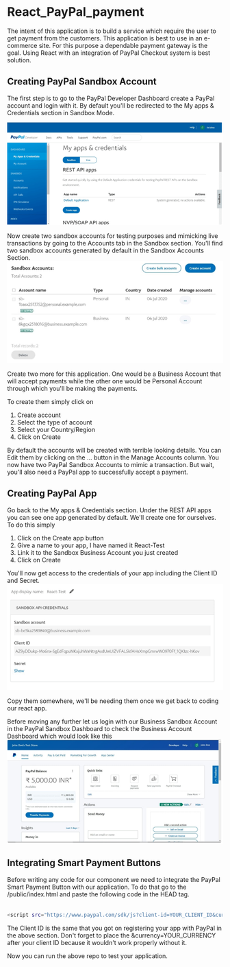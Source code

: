 # React_PayPal_payment

The intent of this application is to build a service which require the user to get payment from the customers. This application is best to use in an e-commerce site. For this purpose a dependable payment gateway is the goal. Using React with an integration of PayPal Checkout system is best solution.

## Creating PayPal Sandbox Account

The first step is to go to the PayPal Developer Dashboard create a PayPal account and login with it. By default you'll be redirected to the My apps & Credentials section in Sandbox Mode.

![](images/sandbox.PNG)

Now create two sandbox accounts for testing purposes and mimicking live transactions by going to the Accounts tab in the Sandbox section. You'll find two sandbox accounts generated by default in the Sandbox Accounts Section.
![](images/account.PNG)

Create two more for this application. One would be a Business Account that will accept payments while the other one would be Personal Account through which you'll be making the payments. 

To create them simply click on

1. Create account
2. Select the type of account
3. Select your Country/Region
4. Click on Create

By default the accounts will be created with terrible looking details. You can Edit them by clicking on the ... button in the Manage Accounts column.
You now have two PayPal Sandbox Accounts to mimic a transaction. But wait, you'll also need a PayPal app to successfully accept a payment.

## Creating PayPal App

Go back to the My apps & Credentials section. Under the REST API apps you can see one app generated by default. We'll create one for ourselves. To do this simply

1. Click on the Create app button
2. Give a name to your app, I have named it React-Test
3. Link it to the Sandbox Business Account you just created
4. Click on Create

You'll now get access to the credentials of your app including the Client ID and Secret.
![](images/test.PNG)

Copy them somewhere, we'll be needing them once we get back to coding our react app.

Before moving any further let us login with our Business Sandbox Account in the PayPal Sandbox Dashboard to check the Business Account Dashboard which would look like this
![](images/home.PNG)

## Integrating Smart Payment Buttons

Before writing any code for our component we need to integrate the PayPal Smart Payment Button with our application. To do that go to the /public/index.html and paste the following code in the HEAD tag.

```bash

<script src="https://www.paypal.com/sdk/js?client-id=YOUR_CLIENT_ID&currency=USD"></script>

```
The Client ID is the same that you got on registering your app with PayPal in the above section. Don't forget to place the &currency=YOUR_CURRENCY after your client ID because it wouldn't work properly without it.

Now you can run the above repo to test your application.


